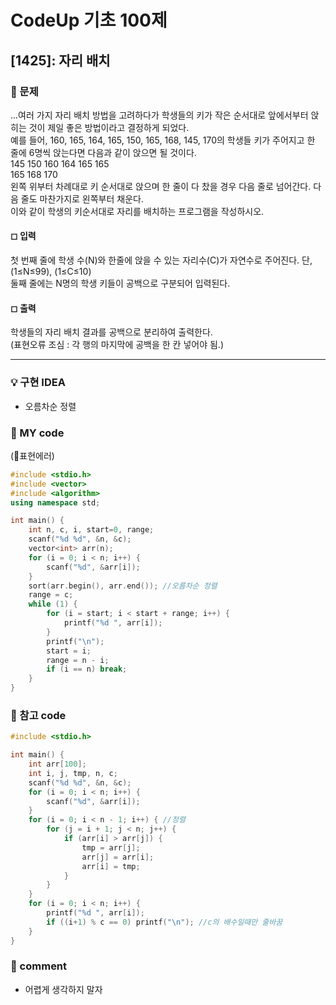 # CodeUp 기초 100제

## [1425]: 자리 배치

### 🌴 문제

...여러 가지 자리 배치 방법을 고려하다가 학생들의 키가 작은 순서대로 앞에서부터 앉히는 것이 제일 좋은 방법이라고 결정하게 되었다.<br>
예를 들어, 160, 165, 164, 165, 150, 165, 168, 145, 170의 학생들 키가 주어지고 한 줄에 6명씩 앉는다면 다음과 같이 앉으면 될 것이다.<br>
145	150	160	164	165	165<br>
165	168	170 <br>
왼쪽 위부터 차례대로 키 순서대로 앉으며 한 줄이 다 찼을 경우 다음 줄로 넘어간다. 다음 줄도 마찬가지로 왼쪽부터 채운다.<br>
이와 같이 학생의 키순서대로 자리를 배치하는 프로그램을 작성하시오.

#### ◻ 입력

첫 번째 줄에 학생 수(N)와 한줄에 앉을 수 있는 자리수(C)가 자연수로 주어진다. 단, (1≤N≤99), (1≤C≤10) <br>
둘째 줄에는 N명의 학생 키들이 공백으로 구분되어 입력된다.

#### ◻ 출력

학생들의 자리 배치 결과를 공백으로 분리하여 출력한다.<br>
(표현오류 조심 : 각 행의 마지막에 공백을 한 칸 넣어야 됨.)

---

### 💡 구현 IDEA

- 오름차순 정렬

### 🤠 MY code
(🚫표현에러)
```c++
#include <stdio.h>
#include <vector>
#include <algorithm>
using namespace std;

int main() {
	int n, c, i, start=0, range;
	scanf("%d %d", &n, &c);
	vector<int> arr(n);
	for (i = 0; i < n; i++) {
		scanf("%d", &arr[i]);
	}
	sort(arr.begin(), arr.end()); //오름차순 정렬
	range = c;
	while (1) {
		for (i = start; i < start + range; i++) {
			printf("%d ", arr[i]);
		}
		printf("\n");
		start = i;
		range = n - i;
		if (i == n) break;
	}
}
```

### 💬 참고 code

```c++
#include <stdio.h>

int main() {
	int arr[100];
	int i, j, tmp, n, c;
	scanf("%d %d", &n, &c);
	for (i = 0; i < n; i++) {
		scanf("%d", &arr[i]);
	}
	for (i = 0; i < n - 1; i++) { //정렬
		for (j = i + 1; j < n; j++) {
			if (arr[i] > arr[j]) {
				tmp = arr[j];
				arr[j] = arr[i];
				arr[i] = tmp;
			}
		}
	}
	for (i = 0; i < n; i++) {
		printf("%d ", arr[i]);
		if ((i+1) % c == 0) printf("\n"); //c의 배수일때만 줄바꿈
	}
}
```

### 📙 comment
- 어렵게 생각하지 말자
